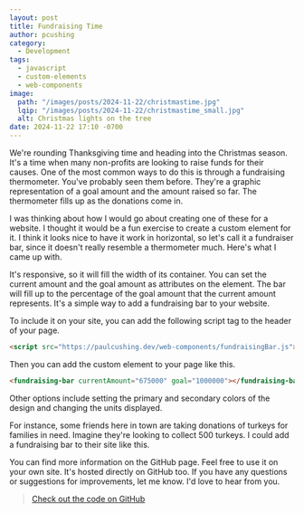 ```yaml
---
layout: post
title: Fundraising Time
author: pcushing
category:
  - Development
tags:
  - javascript
  - custom-elements
  - web-components
image:
  path: "/images/posts/2024-11-22/christmastime.jpg"
  lqip: "/images/posts/2024-11-22/christmastime_small.jpg"
  alt: Christmas lights on the tree
date: 2024-11-22 17:10 -0700
---
```


<script src="https://paulcushing.dev/web-components/fundraisingBar.js"></script>

We're rounding Thanksgiving time and heading into the Christmas season. It's a time when many non-profits are looking to raise funds for their causes. One of the most common ways to do this is through a fundraising thermometer. You've probably seen them before. They're a graphic representation of a goal amount and the amount raised so far. The thermometer fills up as the donations come in.

I was thinking about how I would go about creating one of these for a website. I thought it would be a fun exercise to create a custom element for it. I think it looks nice to have it work in horizontal, so let's call it a fundraiser bar, since it doesn't really resemble a thermometer much. Here's what I came up with.

<fundraising-bar currentAmount="675000" goal="1000000" primaryColor="#ffffff"></fundraising-bar>

It's responsive, so it will fill the width of its container. You can set the current amount and the goal amount as attributes on the element. The bar will fill up to the percentage of the goal amount that the current amount represents. It's a simple way to add a fundraising bar to your website.

To include it on your site, you can add the following script tag to the header of your page.

```html
<script src="https://paulcushing.dev/web-components/fundraisingBar.js"></script>
```

Then you can add the custom element to your page like this.

```html
<fundraising-bar currentAmount="675000" goal="1000000"></fundraising-bar>
```

Other options include setting the primary and secondary colors of the design and changing the units displayed.

For instance, some friends here in town are taking donations of turkeys for families in need. Imagine they're looking to collect 500 turkeys. I could add a fundraising bar to their site like this.

<fundraising-bar currentAmount="323" goal="500" primaryColor="#8d6609" secondaryColor="#50C878" units="Turkeys"></fundraising-bar>

You can find more information on the GitHub page. Feel free to use it on your own site. It's hosted directly on GitHub too. If you have any questions or suggestions for improvements, let me know. I'd love to hear from you.

> [Check out the code on GitHub](https://github.com/paulcushing/web-components)
